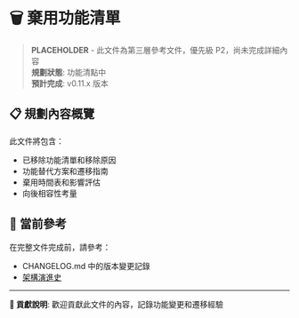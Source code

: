 # 🗑️ 棄用功能清單

> **PLACEHOLDER** - 此文件為第三層參考文件，優先級 P2，尚未完成詳細內容  
> **規劃狀態**: 功能清點中  
> **預計完成**: v0.11.x 版本  

## 📋 規劃內容概覽

此文件將包含：
- 已移除功能清單和移除原因
- 功能替代方案和遷移指南
- 棄用時間表和影響評估
- 向後相容性考量

## 🎯 當前參考

在完整文件完成前，請參考：
- CHANGELOG.md 中的版本變更記錄
- [架構演進史](./architecture-evolution.md)

---

**📝 貢獻說明**: 歡迎貢獻此文件的內容，記錄功能變更和遷移經驗